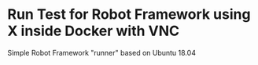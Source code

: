 # Run Test for Robot Framework using X inside Docker with VNC

Simple Robot Framework "runner" based on Ubuntu 18.04


